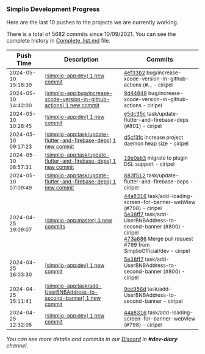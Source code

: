 
### Simplio Development Progress

Here are the last 10 pushes to the projects we are currently working.

There is a total of 5682 commits since 10/09/2021. You can see the complete history in
 [Complete_list.md](Complete_list.md) file.

| Push Time | Description | Commits |
| --- | --- | --- |
| <sub>2024-05-10 15:18:39</sub> | <sub>[[simplio-app:dev] 1 new commit](https://github.com/SimplioOfficial/simplio-app/commit/4ef33b210a4264956e602a8c486b569033b1278e)</sub> | <sub>[4ef33b2](https://github.com/SimplioOfficial/simplio-app/commit/4ef33b210a4264956e602a8c486b569033b1278e) bug/increase-xcode-version-in-github-actions (#... - ciripel</sub> |
| <sub>2024-05-10 14:42:00</sub> | <sub>[[simplio-app:bug/increase-xcode-version-in-github-actions] 1 new commit](https://github.com/SimplioOfficial/simplio-app/commit/9d448485dc2cb125efdd0042b50caa39cde7cc74)</sub> | <sub>[9d44848](https://github.com/SimplioOfficial/simplio-app/commit/9d448485dc2cb125efdd0042b50caa39cde7cc74) bug/increase-xcode-version-in-github-actions - ciripel</sub> |
| <sub>2024-05-10 10:28:45</sub> | <sub>[[simplio-app:dev] 1 new commit](https://github.com/SimplioOfficial/simplio-app/commit/e5dc35c45edc1504e64cfa920a46d8513e549552)</sub> | <sub>[e5dc35c](https://github.com/SimplioOfficial/simplio-app/commit/e5dc35c45edc1504e64cfa920a46d8513e549552) task/update-flutter-and-firebase-deps (#801) - ciripel</sub> |
| <sub>2024-05-10 09:17:23</sub> | <sub>[[simplio-app:task/update-flutter-and-firebase-deps] 1 new commit](https://github.com/SimplioOfficial/simplio-app/commit/d5cf3fc8fb82ab3c5987d9264ea9c6d4b05ced46)</sub> | <sub>[d5cf3fc](https://github.com/SimplioOfficial/simplio-app/commit/d5cf3fc8fb82ab3c5987d9264ea9c6d4b05ced46) increase project daemon heap size - ciripel</sub> |
| <sub>2024-05-10 08:57:31</sub> | <sub>[[simplio-app:task/update-flutter-and-firebase-deps] 1 new commit](https://github.com/SimplioOfficial/simplio-app/commit/19e0ab3f064942d5f315477d456c9f3d2f18d28a)</sub> | <sub>[19e0ab3](https://github.com/SimplioOfficial/simplio-app/commit/19e0ab3f064942d5f315477d456c9f3d2f18d28a) migrate to plugin DSL support - ciripel</sub> |
| <sub>2024-05-10 07:09:49</sub> | <sub>[[simplio-app:task/update-flutter-and-firebase-deps] 1 new commit](https://github.com/SimplioOfficial/simplio-app/commit/883f512ec836b1d3c31e6df15fbecee0e9f1a5cf)</sub> | <sub>[883f512](https://github.com/SimplioOfficial/simplio-app/commit/883f512ec836b1d3c31e6df15fbecee0e9f1a5cf) task/update-flutter-and-firebase-deps - ciripel</sub> |
| <sub>2024-04-25 19:09:07</sub> | <sub>[[simplio-app:master] 3 new commits](https://github.com/SimplioOfficial/simplio-app/compare/4f2aceca8cba...473a6863b7e0)</sub> | <sub>[44a8316](https://github.com/SimplioOfficial/simplio-app/commit/44a8316feb336d50eb117dea0f3e253746da6341) task/add-loading-screen-for-banner-webView (#798) - ciripel<br>[5e38ff7](https://github.com/SimplioOfficial/simplio-app/commit/5e38ff772cdeaf6182394c7fbb5151e41079838a) task/add-UserBNBAddress-to-second-banner (#800) - ciripel<br>[473a686](https://github.com/SimplioOfficial/simplio-app/commit/473a6863b7e015f1f39a754fe44bcd3180878529) Merge pull request #799 from SimplioOfficial/dev - ciripel</sub> |
| <sub>2024-04-25 16:03:30</sub> | <sub>[[simplio-app:dev] 1 new commit](https://github.com/SimplioOfficial/simplio-app/commit/5e38ff772cdeaf6182394c7fbb5151e41079838a)</sub> | <sub>[5e38ff7](https://github.com/SimplioOfficial/simplio-app/commit/5e38ff772cdeaf6182394c7fbb5151e41079838a) task/add-UserBNBAddress-to-second-banner (#800) - ciripel</sub> |
| <sub>2024-04-25 15:11:41</sub> | <sub>[[simplio-app:task/add-UserBNBAddress-to-second-banner] 1 new commit](https://github.com/SimplioOfficial/simplio-app/commit/9ce956d58100a7738a97ce43dfcc6136a2581951)</sub> | <sub>[9ce956d](https://github.com/SimplioOfficial/simplio-app/commit/9ce956d58100a7738a97ce43dfcc6136a2581951) task/add-UserBNBAddress-to-second-banner - ciripel</sub> |
| <sub>2024-04-25 12:32:05</sub> | <sub>[[simplio-app:dev] 1 new commit](https://github.com/SimplioOfficial/simplio-app/commit/44a8316feb336d50eb117dea0f3e253746da6341)</sub> | <sub>[44a8316](https://github.com/SimplioOfficial/simplio-app/commit/44a8316feb336d50eb117dea0f3e253746da6341) task/add-loading-screen-for-banner-webView (#798) - ciripel</sub> |

_You can see more details and commits in our [Discord](https://discord.gg/aKhjuwZmdP) in **#dev-diary** channel._
